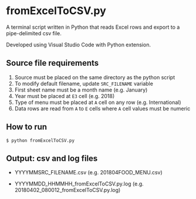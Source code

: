 # fromExcelToCSV.py

A terminal script written in Python that reads Excel rows and export to a pipe-delimited csv file.

Developed using Visual Studio Code with Python extension.

## Source file requirements
1. Source must be placed on the same directory as the python script
2. To modify default filename, update `SRC_FILENAME` variable
3. First sheet name must be a month name (e.g. January)
4. Year must be placed at `E3` cell (e.g. 2018)
5. Type of menu must be placed at `A` cell on any row (e.g. International)
6. Data rows are read from `A` to `E` cells where `A` cell values must be numeric

## How to run
```
$ python fromExcelToCSV.py
```

## Output: csv and log files
- YYYYMMSRC_FILENAME.csv
(e.g. 201804FOOD_MENU.csv)

- YYYYMMDD_HHMMHH_fromExcelToCSV.py.log
(e.g. 20180402_080012_fromExcelToCSV.py.log)